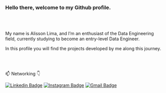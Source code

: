 ### Hello there, welcome to my Github profile.

<br></br>
    
My name is Alisson Lima, and I’m an enthusiast of the Data Engineering field, currently studying to become an entry-level Data Engineer.
    
In this profile you will find the projects developed by me along this journey.

<br></br>

<!-- - 👨🏽‍💻 Linguagens de programação mais utilizadas: 
--<img height="180em" src="https://github-readme-stats.vercel.app/api/top-langs/?username=viniciusanl&layout=compact&langs_count=16&theme=calm "/>-->

📫  Networking 👇

[![Linkedin Badge](https://img.shields.io/badge/LinkedIn-0077B5?style=for-the-badge&logo=linkedin&logoColor=white)](https://www.linkedin.com/in/binariesgoalls/)
[![Instagram Badge](https://img.shields.io/badge/Instagram-E4405F?style=for-the-badge&logo=instagram&logoColor=white)](https://www.instagram.com/https.alisson/)
[![Gmail Badge](https://img.shields.io/badge/ali2slima10@gmail.com-D14836?style=for-the-badge&logo=gmail&logoColor=white)](mailto:ali2slima10@gmail.com)
